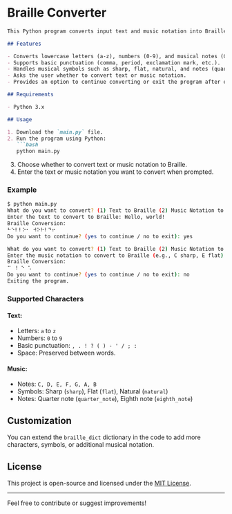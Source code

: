 # Braille Converter

```markdown
This Python program converts input text and music notation into Braille using Unicode Braille patterns.

## Features

- Converts lowercase letters (a-z), numbers (0-9), and musical notes (C, D, E, F, G, A, B) into Braille.
- Supports basic punctuation (comma, period, exclamation mark, etc.).
- Handles musical symbols such as sharp, flat, natural, and notes (quarter note, eighth note).
- Asks the user whether to convert text or music notation.
- Provides an option to continue converting or exit the program after each conversion.

## Requirements

- Python 3.x

## Usage

1. Download the `main.py` file.
2. Run the program using Python:
   ```bash
   python main.py
   ```
3. Choose whether to convert text or music notation to Braille.
4. Enter the text or music notation you want to convert when prompted.

### Example

```bash
$ python main.py
What do you want to convert? (1) Text to Braille (2) Music Notation to Braille: 1
Enter the text to convert to Braille: Hello, world!
Braille Conversion:
⠓⠑⠇⠇⠕⠂ ⠺⠕⠗⠇⠙⠖
Do you want to continue? (yes to continue / no to exit): yes

What do you want to convert? (1) Text to Braille (2) Music Notation to Braille: 2
Enter the music notation to convert to Braille (e.g., C sharp, E flat): C sharp E flat
Braille Conversion:
⠉ ⠸ ⠑ ⠡
Do you want to continue? (yes to continue / no to exit): no
Exiting the program.
```

### Supported Characters

#### Text:
- Letters: `a` to `z`
- Numbers: `0` to `9`
- Basic punctuation: `, . ! ? ( ) - ' / ; :`
- Space: Preserved between words.

#### Music:
- Notes: `C, D, E, F, G, A, B`
- Symbols: Sharp (`sharp`), Flat (`flat`), Natural (`natural`)
- Notes: Quarter note (`quarter_note`), Eighth note (`eighth_note`)

## Customization

You can extend the `braille_dict` dictionary in the code to add more characters, symbols, or additional musical notation.

## License

This project is open-source and licensed under the [MIT License](LICENSE).

---

Feel free to contribute or suggest improvements!
